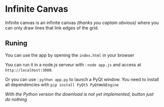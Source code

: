 # Infinite Canvas

Infinite canvas is an infinite canvas _(thanks you captain obvious)_ where you can only draw lines that link edges of the grid.


## Runing 

You can use the app by opening the `index.html` in your browser

You can run it in a node.js serveur with :
```node app.js```
and access at `http://localhost:3000`.

Or you can use :
```python app.py```
to launch a PyQt window.
You need to install all dependencies with 
```pip install PyQt5 PyQtWebEngine```

_With the Python version the download is not yet implemented, button just do nothing_